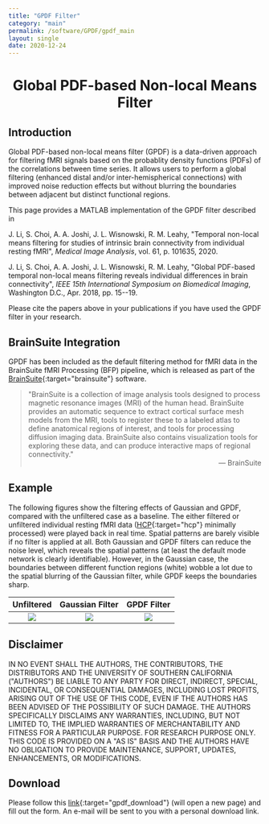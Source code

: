```yaml
---
title: "GPDF Filter"
category: "main"
permalink: /software/GPDF/gpdf_main
layout: single
date: 2020-12-24
---
```


# **<center>Global PDF-based Non-local Means Filter</center>**

## Introduction

Global PDF-based non-local means filter (GPDF) is a data-driven approach for filtering fMRI signals based on the probablity density functions (PDFs) of the correlations between time series. It allows users to perform a global filtering (enhanced distal and/or inter-hemispherical connections) with improved noise reduction effects but without blurring the boundaries between adjacent but distinct functional regions.

This page provides a MATLAB implementation of the GPDF filter described in

J. Li, S. Choi, A. A. Joshi, J. L. Wisnowski, R. M. Leahy, "Temporal non-local means filtering for studies of intrinsic brain connectivity from individual resting fMRI", *Medical Image Analysis*, vol. 61, p. 101635, 2020. &nbsp; [<i class="fa fa-quote-right"></i>](/files/bib/Li_2020_MedImageAnal_Temporal.bib)

J. Li, S. Choi, A. A. Joshi, J. L. Wisnowski, R. M. Leahy, "Global PDF-based temporal non-local means filtering reveals individual differences in brain connectivity", *IEEE 15th International Symposium on Biomedical Imaging*, Washington D.C., Apr. 2018, pp. 15--19. &nbsp; [<i class="fa fa-quote-right"></i>](/files/bib/Li_2018_ISBI_Global.bib)

Please cite the papers above in your publications if you have used the GPDF filter in your research.

## BrainSuite Integration

GPDF has been included as the default filtering method for fMRI data in the BrainSuite fMRI Processing (BFP) pipeline, which is released as part of the [BrainSuite](http://brainsuite.org/){:target="brainsuite"} software.

> "BrainSuite is a collection of image analysis tools designed to process magnetic resonance images (MRI) of the human head. BrainSuite provides an automatic sequence to extract cortical surface mesh models from the MRI, tools to register these to a labeled atlas to define anatomical regions of interest, and tools for processing diffusion imaging data. BrainSuite also contains visualization tools for exploring these data, and can produce interactive maps of regional connectivity."<br/><span style="float:right">&mdash; BrainSuite</span><br/>

## Example

The following figures show the filtering effects of Gaussian and GPDF, compared with the unfiltered case as a baseline. The either filtered or unfiltered individual resting fMRI data ([HCP](https://www.humanconnectome.org/){:target="hcp"} minimally processed) were played back in real time. Spatial patterns are barely visible if no filter is applied at all. Both Gaussian and GPDF filters can reduce the noise level, which reveals the spatial patterns (at least the default mode network is clearly identifiable). However, in the Gaussian case, the boundaries between different function regions (white) wobble a lot due to the spatial blurring of the Gaussian filter, while GPDF keeps the boundaries sharp. 

Unfiltered | Gaussian Filter | GPDF Filter
:---:|:---:|:---:
![](/images/software/GPDF/Unfiltered.gif) | ![](/images/software/GPDF/LB.gif) | ![](/images/software/GPDF/GPDF.gif)

## Disclaimer

IN NO EVENT SHALL THE AUTHORS, THE CONTRIBUTORS, THE DISTRIBUTORS AND THE UNIVERSITY OF SOUTHERN CALIFORNIA ("AUTHORS") BE LIABLE TO ANY PARTY FOR DIRECT, INDIRECT, SPECIAL, INCIDENTAL, OR CONSEQUENTIAL DAMAGES, INCLUDING LOST PROFITS, ARISING OUT OF THE USE OF THIS CODE, EVEN IF THE AUTHORS HAS BEEN ADVISED OF THE POSSIBILITY OF SUCH DAMAGE. THE AUTHORS SPECIFICALLY DISCLAIMS ANY WARRANTIES, INCLUDING, BUT NOT LIMITED TO, THE IMPLIED WARRANTIES OF MERCHANTABILITY AND FITNESS FOR A PARTICULAR PURPOSE. FOR RESEARCH PURPOSE ONLY. THIS CODE IS PROVIDED ON A "AS IS" BASIS AND THE AUTHORS HAVE NO OBLIGATION TO PROVIDE MAINTENANCE, SUPPORT, UPDATES, ENHANCEMENTS, OR MODIFICATIONS.

## Download

Please follow this [link](https://software.imagicastle.com:48877/download.php?app=gpdf){:target="gpdf_download"} (will open a new page) and fill out the form. An e-mail will be sent to you with a personal download link. 
